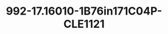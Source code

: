 ---
title: 992-17.16010-1B76in171C04P-CLE1121
image: 992-17.16010-1B76in171C04P-CLE1121.jpg
brand: classic-collection
layout: vestito
---